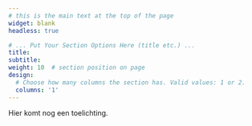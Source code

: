 ```yaml
---
# this is the main text at the top of the page
widget: blank
headless: true

# ... Put Your Section Options Here (title etc.) ...
title: 
subtitle:
weight: 10  # section position on page
design:
  # Choose how many columns the section has. Valid values: 1 or 2.
  columns: '1'
---
```


Hier komt nog een toelichting.